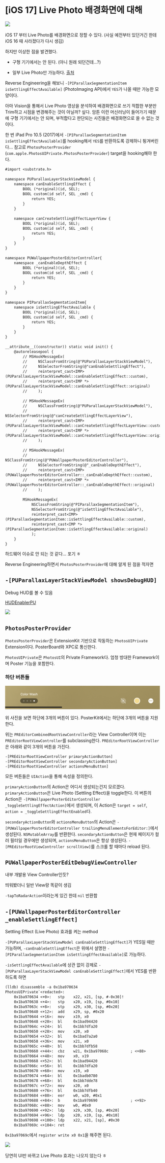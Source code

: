 # [iOS 17] Live Photo 배경화면에 대해

![](0.png)

iOS 17 부터 Live Photo를 배경화면으로 정할 수 있다. (사실 예전부터 있던거긴 한데 iOS 16 때 사라졌다가 다시 생김)

하지만 이상한 점을 발견했다.

- 구형 기기에서는 안 된다. (아니 원래 되던건데...?)

- 일부 Live Photo만 가능하다. [출처](https://www.clien.net/service/board/cm_iphonien/18200450)

Reverse Engineering을 해보니 `-[PIParallaxSegmentationItem isSettlingEffectAvailable]` (PhotoImaging API)에서 `YES`가 나올 때만 가능한 모양이다.

아마 Vision을 통해서 Live Photo 영상을 분석하여 배경화면으로 쓰기 적합한 부분만 Trim하고 시점을 변경해주는 것이 아닐까? 싶다. 암튼 이런 머신러닝이 들어가기 때문에 구형 기기에서는 안 되며, 부적합다고 판단되는 사진들은 배경화면으로 쓸 수 없는 것이다.

한 번 iPad Pro 10.5 (2017)에서 `-[PIParallaxSegmentationItem isSettlingEffectAvailable]`를 hooking해서 `YES`를 반환하도록 강제하니 튕겨버린다... 참고로 `PhotosPosterProvider` (`com.apple.PhotosUIPrivate.PhotosPosterProvider`) target을 hooking해야 한다.

```objc
#import <substrate.h>

namespace PUParallaxLayerStackViewModel {
    namespace canEnableSettlingEffect {
        BOOL (*original)(id, SEL);
        BOOL custom(id self, SEL _cmd) {
            return YES;
        }
    }

    namespace canCreateSettlingEffectLayerView {
        BOOL (*original)(id, SEL);
        BOOL custom(id self, SEL _cmd) {
            return YES;
        }
    }
}

namespace PUWallpaperPosterEditorController{
    namespace _canEnableDepthEffect {
        BOOL (*original)(id, SEL);
        BOOL custom(id self, SEL _cmd) {
            return YES;
        }
    }
}

namespace PIParallaxSegmentationItem{
    namespace isSettlingEffectAvailable {
        BOOL (*original)(id, SEL);
        BOOL custom(id self, SEL _cmd) {
            return YES;
        }
    }
}

__attribute__((constructor)) static void init() {
    @autoreleasepool {
        // MSHookMessageEx(
        //     NSClassFromString(@"PUParallaxLayerStackViewModel"),
        //     NSSelectorFromString(@"canEnableSettlingEffect"),
        //     reinterpret_cast<IMP>(PUParallaxLayerStackViewModel::canEnableSettlingEffect::custom),
        //     reinterpret_cast<IMP *>(PUParallaxLayerStackViewModel::canEnableSettlingEffect::original)
        //     );

        // MSHookMessageEx(
        //     NSClassFromString(@"PUParallaxLayerStackViewModel"),
        //     NSSelectorFromString(@"canCreateSettlingEffectLayerView"),
        //     reinterpret_cast<IMP>(PUParallaxLayerStackViewModel::canCreateSettlingEffectLayerView::custom),
        //     reinterpret_cast<IMP *>(PUParallaxLayerStackViewModel::canCreateSettlingEffectLayerView::original)
        //     );

        // MSHookMessageEx(
        //     NSClassFromString(@"PUWallpaperPosterEditorController"),
        //     NSSelectorFromString(@"_canEnableDepthEffect"),
        //     reinterpret_cast<IMP>(PUWallpaperPosterEditorController::_canEnableDepthEffect::custom),
        //     reinterpret_cast<IMP *>(PUWallpaperPosterEditorController::_canEnableDepthEffect::original)
        //     );

        MSHookMessageEx(
            NSClassFromString(@"PIParallaxSegmentationItem"),
            NSSelectorFromString(@"isSettlingEffectAvailable"),
            reinterpret_cast<IMP>(PIParallaxSegmentationItem::isSettlingEffectAvailable::custom),
            reinterpret_cast<IMP *>(PIParallaxSegmentationItem::isSettlingEffectAvailable::original)
            );
    }
}
```

하드웨어 이슈로 안 되는 것 같다... 포기 ㅎ

Reverse Engineering하면서 `PhotosPosterProvider`에 대해 알게 된 점을 적자면

## `-[PUParallaxLayerStackViewModel showsDebugHUD]`

Debug HUD를 볼 수 있음

[HUDEnablerPU](https://github.com/pookjw/HUDEnablerPU)

![](2.png)

## `PhotosPosterProvider`

`PhotosPosterProvider`은 ExtensionKit 기반으로 작동하는 `PhotosUIPrivate` Extension이다. PosterBoard와 XPC로 통신한다.

`PhotosUIPrivate`은 `PhotosUI`의 Private Framework다. 엄청 방대한 Framework이며 Poster 기능을 포함한다.

### 하단 버튼들

![](1.png)

위 사진을 보면 하단에 3개의 버튼이 있다. PosterKit에서는 하단에 3개의 버튼을 지원한다.

위는 `PREditorCombinedRootViewController`라는 View Controller이며 이는 `PREditorRootViewController`를 subclassing한다. `PREditorRootViewController`은 아래와 같이 3개의 버튼을 가진다.

```objc
-[PREditorRootViewController primaryActionButton]
-[PREditorRootViewController secondaryActionButton]
-[PREditorRootViewController actionsMenuButton]
```

모든 버튼들은 `UIAction`을 통해 속성을 정의한다.

`primaryActionButton`의 Action은 어디서 생성되는건지 모르겠다. `primaryActionButton`은 Live Photo (Settling Effect)을 toggle한다. 이 버튼의 Action은 `-[PUWallpaperPosterEditorController _toggleSettlingEffectAction]`에서 생성되며, 이 Action은 `target = self`,  `action = _toggleSettlingEffectEnabled`다.

`secondaryActionButton`와 `actionsMenuButton`의 Action은 `-[PUWallpaperPosterEditorController trailingMenuElementsForEditor:]`에서 생성된다. `NSMutableArray`를 반환한다. `secondaryActionButton`은 현재 페이지가 컬러 필터일 경우에만 생성되며, `actionsMenuButton`은 항상 생성된다. `-[PREditorRootViewController scrollView]`를 스크롤 할 때마다 reload 된다.

## `PUWallpaperPosterEditDebugViewController`

내부 개발용 View Controller인듯?

띄워봤더니 일반 View랑 똑같이 생김

`-tapToRadarAction`이라는게 있긴 한데 `nil` 반환함

## `-[PUWallpaperPosterEditorController _enableSettlingEffect]`

Settling Effect (Live Photo) 효과를 켜는 method

`-[PUParallaxLayerStackViewModel canEnableSettlingEffect]`가 YES일 때만 가능하며, `-canEnableSettlingEffect`은 위에서 설명한 `-[PIParallaxSegmentationItem isSettlingEffectAvailable]`로 가능하다.

`-isSettlingEffectAvailable`에 상관 없이 강제로 `-[PUParallaxLayerStackViewModel canEnableSettlingEffect]`에서 YES를 반환하도록 하면

```
(lldb) disassemble -a 0x1ba970634
PhotosUIPrivate`<redacted>:
    0x1ba970634 <+0>:   stp    x22, x21, [sp, #-0x30]!
    0x1ba970638 <+4>:   stp    x20, x19, [sp, #0x10]
    0x1ba97063c <+8>:   stp    x29, x30, [sp, #0x20]
    0x1ba970640 <+12>:  add    x29, sp, #0x20
    0x1ba970644 <+16>:  mov    x19, x0
    0x1ba970648 <+20>:  bl     0x1bad94420
    0x1ba97064c <+24>:  bl     0x1bb7dfa20
    0x1ba970650 <+28>:  mov    x20, x0
    0x1ba970654 <+32>:  bl     0x1bad7a2a0
    0x1ba970658 <+36>:  mov    x21, x0
    0x1ba97065c <+40>:  bl     0x1bb7dfb58
    0x1ba970660 <+44>:  cbz    w21, 0x1ba97068c          ; <+88>
    0x1ba970664 <+48>:  mov    x0, x19
    0x1ba970668 <+52>:  bl     0x1bad94420
    0x1ba97066c <+56>:  bl     0x1bb7dfa20
    0x1ba970670 <+60>:  mov    x19, x0
    0x1ba970674 <+64>:  bl     0x1badb0780
    0x1ba970678 <+68>:  bl     0x1bb7dde78
    0x1ba97067c <+72>:  mov    x20, x0
    0x1ba970680 <+76>:  bl     0x1bb7dfb40
    0x1ba970684 <+80>:  eor    w0, w20, #0x1
    0x1ba970688 <+84>:  b      0x1ba970690               ; <+92>
    0x1ba97068c <+88>:  mov    w0, #0x0
    0x1ba970690 <+92>:  ldp    x29, x30, [sp, #0x20]
    0x1ba970694 <+96>:  ldp    x20, x19, [sp, #0x10]
    0x1ba970698 <+100>: ldp    x22, x21, [sp], #0x30
    0x1ba97069c <+104>: ret    
```

`0x1ba97069c`에서 `register write x0 0x1`을 해주면 된다.

![](3.png)

당연히 UI만 바뀌고 Live Photo 효과는 나오지 않는다 ㅎ
